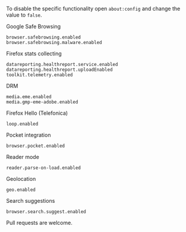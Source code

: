 To disable the specific functionality open ```about:config``` and change the value to ```false```.

Google Safe Browsing
```
browser.safebrowsing.enabled
browser.safebrowsing.malware.enabled
```

Firefox stats collecting
```
datareporting.healthreport.service.enabled
datareporting.healthreport.uploadEnabled
toolkit.telemetry.enabled
```

DRM
```
media.eme.enabled
media.gmp-eme-adobe.enabled
```

Firefox Hello (Telefonica)
```
loop.enabled
```

Pocket integration
```
browser.pocket.enabled
```

Reader mode
```
reader.parse-on-load.enabled
```

Geolocation
```
geo.enabled
```

Search suggestions
```
browser.search.suggest.enabled
```

Pull requests are welcome.
